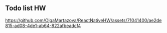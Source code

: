 ## Todo list HW

https://github.com/OlgaMartazova/ReactNativeHW/assets/71041400/ae2de815-ad08-4de1-ab64-822afbeadcf4
